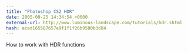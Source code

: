 ```yaml
---
title: "Photoshop CS2 HDR"
date: 2005-09-25 14:34:54 +0000
external-url: http://www.luminous-landscape.com/tutorials/hdr.shtml
hash: acad165587657e9f1f1f26b9580b3d84
---
```


How to work with HDR functions
